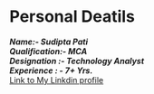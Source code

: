 # Personal Deatils
**_Name:- Sudipta Pati_** <br>
**_Qualification:- MCA_** <br>
**_Designation :- Technology Analyst_** <br>
**_Experience : - 7+ Yrs._** <br>
[Link to My Linkdin profile](https://www.linkedin.com/in/iamsudipta/)

